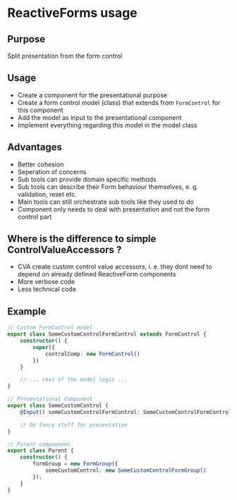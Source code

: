 # ReactiveForms usage

## Purpose
Split presentation from the form control

## Usage
- Create a component for the presentational purpose
- Create a form control model (class) that extends from `FormControl` for this component
- Add the model as input to the presentational component
- Implement everything regarding this model in the model class

## Advantages
- Better cohesion
- Seperation of concerns
- Sub tools can provide domain specific methods
- Sub tools can describe their Form behaviour themselves, e. g. validation, reset etc.
- Main tools can still orchestrate sub tools like they used to do
- Component only needs to deal with presentation and not the form control part

## Where is the difference to simple ControlValueAccessors ?
- CVA create custom control value accessors, i. e. they dont need to depend on already defined ReactiveForm components
- More verbose code
- Less technical code

## Example
```ts
// Custom FormControl model
export class SomeCustomControlFormControl extends FormControl {
    constructor() {
        super({
            controlComp: new FormControl()
        })
    }

    // ... rest of the model logic ...
}

```

```ts
// Presentational Component
export class SomeCustomControl {
    @Input() someCustomControlFormControl: SomeCustomControlFormControl;

    // Do fancy stuff for presentation
}

```

```ts
// Parent compoenent
export class Parent {
    constructor() {
        formGroup = new FormGroup({
            someCustomControl: new SomeCustomControlFormGroup()
        });
    }
}

```


